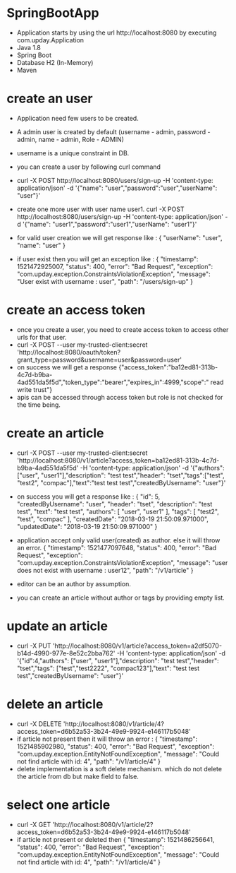 # SpringBootApp
  
  - Application starts by using the url http://localhost:8080 by executing com.upday.Application
  - Java 1.8
  - Spring Boot
  - Database H2 (In-Memory)
  - Maven
        
# create an user
  - Application need few users to be created.
  - A admin user is created by default (username - admin, password - admin, name - admin, Role - ADMIN)
  - username is a unique constraint in DB.
  
  - you can create a user by following curl command
  - curl -X POST http://localhost:8080/users/sign-up -H 'content-type: application/json' -d '{"name":    "user","password":"user","userName": "user"}'
  - create one more user with user name user1.
    curl -X POST http://localhost:8080/users/sign-up -H 'content-type: application/json' -d '{"name":    "user1","password":"user1","userName": "user1"}'
    
  - for valid user creation we will get response like : {
    "userName": "user",
    "name": "user"
    }
    
  - if user exist then you will get an exception like : {
    "timestamp": 1521472925007,
    "status": 400,
    "error": "Bad Request",
    "exception": "com.upday.exception.ConstraintsViolationException",
    "message": "User exist with username : user",
    "path": "/users/sign-up"
    }
    
# create an access token
   - once you create a user, you need to create access token to access other urls for that user.
   - curl -X POST  --user my-trusted-client:secret  'http://localhost:8080/oauth/token?grant_type=password&username=user&password=user'
   - on success we will get a response 
     {"access_token":"ba12ed81-313b-4c7d-b9ba-4ad551da5f5d","token_type":"bearer","expires_in":4999,"scope":"
     read write trust"}
   - apis can be accessed through access token but role is not checked for the time being.
  
# create an article
   - curl -X POST --user my-trusted-client:secret 'http://localhost:8080/v1/article?access_token=ba12ed81-313b-4c7d-b9ba-4ad551da5f5d' -H 'content-type: application/json' -d '{"authors": ["user", "user1"],"description": "test test","header": "tset","tags":["test", "test2", "compac"],"text":"test test test","createdByUsername": "user"}'
   - on success you will get a response like :
     {
      "id": 5,
      "createdByUsername": "user",
      "header": "tset",
      "description": "test test",
      "text": "test test",
      "authors": [
        "user",
        "user1"
      ],
      "tags": [
        "test2",
        "test",
        "compac"
      ],
      "createdDate": "2018-03-19 21:50:09.971000",
      "updatedDate": "2018-03-19 21:50:09.971000"
     }
     
  - application accept only valid user(created) as author. else it will throw an error.
    {
    "timestamp": 1521477097648,
    "status": 400,
    "error": "Bad Request",
    "exception": "com.upday.exception.ConstraintsViolationException",
    "message": "user does not exist with username : user12",
    "path": "/v1/article"
   }
  - editor can be an author by assumption.
  - you can create an article without author or tags by providing empty list.
 
# update an article
  - curl -X PUT 'http://localhost:8080/v1/article?access_token=a2df5070-b14d-4990-977e-8e52c2bba762' -H 'content-type: application/json' -d '{"id":4,"authors": ["user", "user1"],"description": "test test","header": "tset","tags": ["test","test2222", "compac123"],"text": "test test test","createdByUsername": "user"}' 
  
# delete an article
  - curl -X DELETE 'http://localhost:8080/v1/article/4?access_token=d6b52a53-3b24-49e9-9924-e146117b5048'
  - if article not present then it will throw an error : 
    {
    "timestamp": 1521485902980,
    "status": 400,
    "error": "Bad Request",
    "exception": "com.upday.exception.EntityNotFoundException",
    "message": "Could not find article with id: 4",
    "path": "/v1/article/4"
    }
   - delete implementation is a soft delete mechanism. which do not delete the article from db but make field to false.
   
# select one article
  - curl -X GET 'http://localhost:8080/v1/article/2?access_token=d6b52a53-3b24-49e9-9924-e146117b5048'
  - if article not present or deleted then
    {
    "timestamp": 1521486256641,
    "status": 400,
    "error": "Bad Request",
    "exception": "com.upday.exception.EntityNotFoundException",
    "message": "Could not find article with id: 4",
    "path": "/v1/article/4"
    }

     
